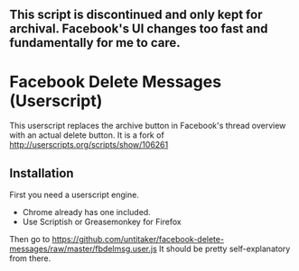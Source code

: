 ## This script is discontinued and only kept for archival. Facebook's UI changes too fast and fundamentally for me to care.

# Facebook Delete Messages (Userscript)

This userscript replaces the archive button in Facebook's thread overview with an actual delete button. It is a fork of http://userscripts.org/scripts/show/106261

## Installation
First you need a userscript engine.

  - Chrome already has one included.
  - Use Scriptish or Greasemonkey for Firefox

Then go to https://github.com/untitaker/facebook-delete-messages/raw/master/fbdelmsg.user.js
It should be pretty self-explanatory from there.
